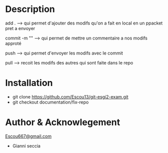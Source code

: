# Description

add . --> qui permet d'ajouter des modifs qu'on a fait en local en un ppacket pret a envoyer

commit -m "" --> qui permet de mettre un commentaire a nos modifs approté

push --> qui permet d'envoyer les modifs avec le commit 

pull --> recoit les modifs des autres qui sont faite dans le repo 


# Installation 

 - git clone https://github.com/Escou13/git-esgi2-exam.git
 - git checkout documentation/fix-repo


# Author & Acknowlegement 

Escou667@gmail.com
 - Gianni seccia
